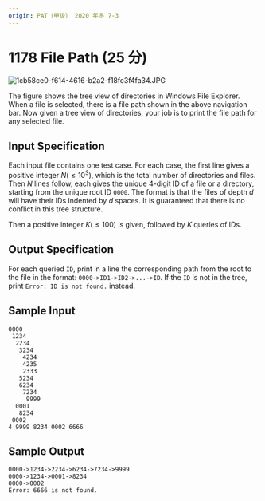 ```yaml
---
origin: PAT（甲级） 2020 年冬 7-3
---
```


# 1178 File Path (25 分)

<img src="https://images.ptausercontent.com/1cb58ce0-f614-4616-b2a2-f18fc3f4fa34.JPG" alt="1cb58ce0-f614-4616-b2a2-f18fc3f4fa34.JPG" style="zoom:100%;" />

The figure shows the tree view of directories in Windows File Explorer. When a file is selected, there is a file path shown in the above navigation bar. Now given a tree view of directories, your job is to print the file path for any selected file.

## Input Specification

Each input file contains one test case. For each case, the first line gives a positive integer $N (\le 10^3)$, which is the total number of directories and files. Then $N$ lines follow, each gives the unique 4-digit ID of a file or a directory, starting from the unique root ID `0000`. The format is that the files of depth $d$ will have their IDs indented by $d$ spaces. It is guaranteed that there is no conflict in this tree structure.

Then a positive integer $K (\le 100)$ is given, followed by $K$ queries of IDs.

## Output Specification

For each queried `ID`, print in a line the corresponding path from the root to the file in the format: `0000->ID1->ID2->...->ID`. If the `ID` is not in the tree, print `Error: ID is not found.` instead.

## Sample Input

    0000
     1234
      2234
       3234
        4234
        4235
        2333
       5234
       6234
        7234
         9999
      0001
       8234
     0002
    4 9999 8234 0002 6666

## Sample Output

    0000->1234->2234->6234->7234->9999
    0000->1234->0001->8234
    0000->0002
    Error: 6666 is not found.
